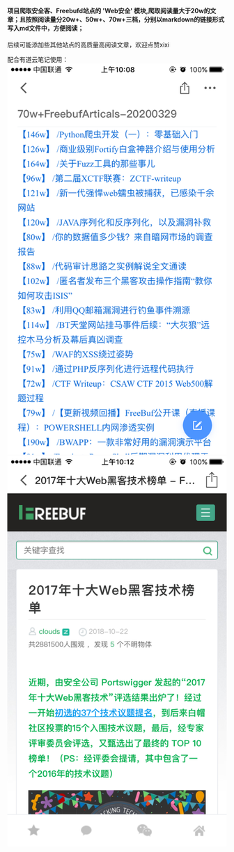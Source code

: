 #### 项目爬取安全客、Freebufd站点的 'Web安全' 模块,爬取阅读量大于20w的文章；且按照阅读量分20w+、50w+、70w+三档，分别以markdown的链接形式写入md文件中，方便阅读；
后续可能添加些其他站点的高质量高阅读文章，欢迎点赞xixi

配合有道云笔记使用：
![image](FreeBuf/1.png)
![image](FreeBuf/2.png)
